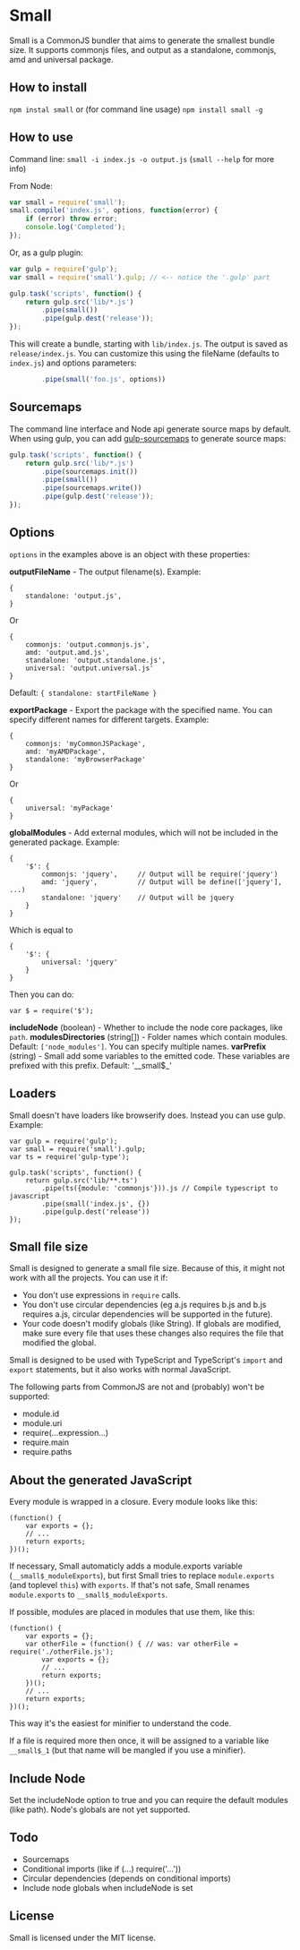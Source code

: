Small
=====

Small is a CommonJS bundler that aims to generate the smallest bundle size. It supports commonjs files, and output as a standalone, commonjs, amd and universal package.

How to install
--------------
``` npm instal small ```
or (for command line usage)
``` npm install small -g ```

How to use
----------
Command line:
``` small -i index.js -o output.js ```
(```small --help``` for more info)

From Node:
```javascript
var small = require('small');
small.compile('index.js', options, function(error) {
	if (error) throw error;
	console.log('Completed');
});
```
Or, as a gulp plugin:
```javascript
var gulp = require('gulp');
var small = require('small').gulp; // <-- notice the '.gulp' part

gulp.task('scripts', function() {
	return gulp.src('lib/*.js')
		.pipe(small())
		.pipe(gulp.dest('release'));
});
```
This will create a bundle, starting with `lib/index.js`. The output is saved as `release/index.js`. You can customize this using the fileName (defaults to `index.js`) and options parameters:
```javascript
		.pipe(small('foo.js', options))
```

Sourcemaps
----------
The command line interface and Node api generate source maps by default. When using gulp, you can add [gulp-sourcemaps](https://www.npmjs.com/package/gulp-sourcemaps) to generate source maps:
```javascript
gulp.task('scripts', function() {
	return gulp.src('lib/*.js')
		.pipe(sourcemaps.init())
		.pipe(small())
		.pipe(sourcemaps.write())
		.pipe(gulp.dest('release'));
});
```

Options
-------
```options``` in the examples above is an object with these properties:

**outputFileName** - The output filename(s). Example:
```
{
	standalone: 'output.js',
}
```
Or
```
{
	commonjs: 'output.commonjs.js',
	amd: 'output.amd.js',
	standalone: 'output.standalone.js',
	universal: 'output.universal.js'
}
```
Default: `{ standalone: startFileName }`

**exportPackage** - Export the package with the specified name. You can specify different names for different targets. Example:
```
{
	commonjs: 'myCommonJSPackage',
	amd: 'myAMDPackage',
	standalone: 'myBrowserPackage'
}
```
Or
```
{
	universal: 'myPackage'
}
```

**globalModules** - Add external modules, which will not be included in the generated package. Example:
```
{
	'$': {
		commonjs: 'jquery',		// Output will be require('jquery')
		amd: 'jquery',			// Output will be define(['jquery'], ...)
		standalone: 'jquery'	// Output will be jquery
	}
}
```
Which is equal to
```
{
	'$': {
		universal: 'jquery'
	}
}
```
Then you can do:
```
var $ = require('$');
```

**includeNode** (boolean) - Whether to include the node core packages, like ```path```.
**modulesDirectories** (string[]) - Folder names which contain modules. Default: ```['node_modules']```. You can specify multiple names.
**varPrefix** (string) - Small add some variables to the emitted code. These variables are prefixed with this prefix. Default: '__small$_'

Loaders
-------
Small doesn't have loaders like browserify does. Instead you can use gulp. Example:
```
var gulp = require('gulp');
var small = require('small').gulp;
var ts = require('gulp-type');

gulp.task('scripts', function() {
	return gulp.src('lib/**.ts')
		.pipe(ts({module: 'commonjs'})).js // Compile typescript to javascript
		.pipe(small('index.js', {})
		.pipe(gulp.dest('release'))
});
```

Small file size
---------------
Small is designed to generate a small file size. Because of this, it might not work with all the projects. You can use it if:
- You don't use expressions in ```require``` calls.
- You don't use circular dependencies (eg a.js requires b.js and b.js requires a.js, circular dependencies will be supported in the future).
- Your code doesn't modify globals (like String). If globals are modified, make sure every file that uses these changes also requires the file that modified the global.

Small is designed to be used with TypeScript and TypeScript's ```import``` and ```export``` statements, but it also works with normal JavaScript.

The following parts from CommonJS are not and (probably) won't be supported:
- module.id
- module.uri
- require(...expression...)
- require.main
- require.paths

About the generated JavaScript
------------------------------
Every module is wrapped in a closure. Every module looks like this:
```
(function() {
	var exports = {};
	// ...
	return exports;
})();
```
If necessary, Small automaticly adds a module.exports variable (```__small$_moduleExports```), but first Small tries to replace ```module.exports``` (and toplevel ```this```) with ```exports```. If that's not safe, Small renames ```module.exports``` to ```__small$_moduleExports```.

If possible, modules are placed in modules that use them, like this:
```
(function() {
	var exports = {};
	var otherFile = (function() { // was: var otherFile = require('./otherFile.js');
		var exports = {};
		// ...
		return exports;
	})();
	// ...
	return exports;
})();
```
This way it's the easiest for minifier to understand the code.

If a file is required more then once, it will be assigned to a variable like ```__small$_1``` (but that name will be mangled if you use a minifier).

Include Node
------------
Set the includeNode option to true and you can require the default modules (like path). Node's globals are not yet supported. 

Todo
----
- Sourcemaps
- Conditional imports (like if (...) require('...'))
- Circular dependencies (depends on conditional imports)
- Include node globals when includeNode is set

License
-------
Small is licensed under the MIT license.